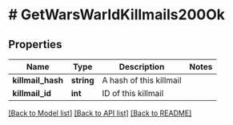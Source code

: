 # # GetWarsWarIdKillmails200Ok

## Properties

Name | Type | Description | Notes
------------ | ------------- | ------------- | -------------
**killmail_hash** | **string** | A hash of this killmail |
**killmail_id** | **int** | ID of this killmail |

[[Back to Model list]](../../README.md#models) [[Back to API list]](../../README.md#endpoints) [[Back to README]](../../README.md)
